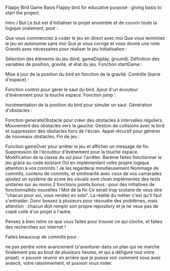 Flappy Bird Game Basis
Flappy bird for educative purpose : giving basis to start the project.

Intro / But
Le but est d'initialiser le projet ensemble et de couvrir toute la logique oralement, pour :

Que vous commenciez à coder le jeu en direct avec moi
Que vous terminiez le jeu en autonomie sans moi
Que je vous corrige et vous donne une note
Grands axes nécessaires pour réaliser le jeu
Initialisation :

Sélection des éléments du jeu (bird, gameDisplay, ground).
Définition des variables de position, gravité, et état du jeu.
Fonction startGame :

Mise à jour de la position du bird en fonction de la gravité.
Contrôle (barre d'espace) :

Fonction control pour gérer le saut du bird.
Ajout d'un écouteur d'événement pour la touche espace.
Fonction jump :

Incrémentation de la position du bird pour simuler un saut.
Génération d'obstacles :

Fonction generateObstacle pour créer des obstacles à intervalles réguliers.
Mouvement des obstacles vers la gauche.
Gestion de collisions avec le bird et suppression des obstacles hors de l'écran.
Appel récursif pour générer de nouveaux obstacles.
Fin de jeu :

Fonction gameOver pour arrêter le jeu et afficher un message de fin.
Suppression de l'écouteur d'événement pour la touche espace.
Modification de la classe du sol pour l'arrêter.
Barème
faites fonctionner le jeu grâce au code existant OU en implémentant votre propre logique
attention à vos commits ! Je les regarderai minutieusement Nommage de commits, contenu de commits, et similmarité avec ceux de vos camarades
ajoutez un système de score
les visuels sont clean
implémentez des tests unitaires sur au moins 2 fonctions
points bonus : pour des initiatives de fonctionnalités nouvelles !
Mot de la fin
Ce serait trop scolaire de vous dire "chacun pour soi, vous rendez en solo". La réalité du métier c'est qu'il faut s'entraider. Donc bossez à plusieurs pour résoudre des problèmes, mais attention : chacun doit remplir son propre repository et je ne veux pas de copié collé d'un projet à l'autre.

Pensez à bien relire ce que vous faites pour trouver ce qui cloche, et faites des recherches sur internet !

Faites beaucoup de commits pour :

ne pas perdre votre avancement (s'aventurer dans un plan qui ne marche finalement pas au bout de plusieurs heures, et qui a défiguré tout votre projet) -> pouvoir revenir en arrière
que je puisse voir comment vous avez avancé, votre raisonnement, et pouvoir vous noter.